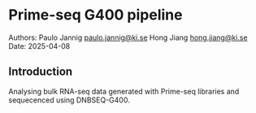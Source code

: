 
# Prime-seq G400 pipeline
Authors:  Paulo Jannig paulo.jannig@ki.se
<tab>Hong Jiang hong.jiang@ki.se
<br>Date: 2025-04-08

## Introduction
Analysing bulk RNA-seq data generated with Prime-seq libraries and sequecenced using DNBSEQ-G400.
